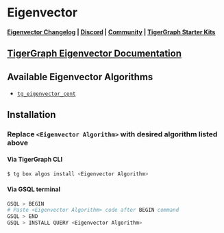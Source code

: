 
# Eigenvector

#### [Eigenvector Changelog](https://github.com/tigergraph/gsql-graph-algorithms/blob/master/algorithms/Centrality/eigenvector/CHANGELOG.md) | [Discord](https://discord.gg/vFbmPyvJJN) | [Community](https://community.tigergraph.com) | [TigerGraph Starter Kits](https://github.com/zrougamed/TigerGraph-Starter-Kits-Parser)

## [TigerGraph Eigenvector Documentation](https://docs.tigergraph.com/graph-algorithm-library/)

## Available Eigenvector Algorithms 

* [`tg_eigenvector_cent`](https://github.com/tigergraph/gsql-graph-algorithms/blob/github_link_fix/algorithms/Centrality/eigenvector/tg_eigenvector_cent.gsql)

## Installation 

### Replace `<Eigenvector Algorithm>` with desired algorithm listed above 

#### Via TigerGraph CLI

```bash
$ tg box algos install <Eigenvector Algorithm>
```

#### Via GSQL terminal

```bash
GSQL > BEGIN
# Paste <Eigenvector Algorithm> code after BEGIN command
GSQL > END 
GSQL > INSTALL QUERY <Eigenvector Algorithm>
```

